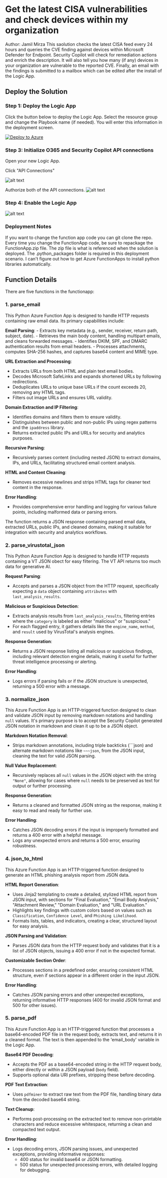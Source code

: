 # Get the latest CISA vulnerabilities and check devices within my organization
Author: Jamil Mirza
This saolution checks the latest CISA feed every 24 hours and queries the CVE finding against devices within Microsoft Defender for Endpoint. Security Copilot will check for remediation actions and enrich the description. It will also tell you how many (if any) devices in your organization are vulnerable to the reported CVE. Finally, an email with the findings is submitted to a mailbox which can be edited after the install of the Logic App.

## Deploy the Solution

### Step 1: Deploy the Logic App

Click the button below to deploy the Logic App. Select the resource group and change the Playbook name (if needed). You will enter this information in the deployment screen. 

[![Deploy to Azure](https://aka.ms/deploytoazurebutton)](https://portal.azure.com/#create/Microsoft.Template/uri/https%3A%2F%2Fraw.githubusercontent.com%2FAzure%2FCopilot-For-Security%2Fmain%2FLogic%2520Apps%2FSecCopilot-UserReportedPhishing-FuncApp_parsing%2Flogicapp_azuredeploy.json)


### Step 3: Initialize O365 and Security Copilot API connections

Open your new Logic App.

Click "API Connections"

![alt text](image.png)

Authorize both of the API connections.
![alt text](image-1.png)

### Step 4: Enable the Logic App
![alt text](image-3.png)

### Deployment Notes
If you want to change the function app code you can git clone the repo. Every time you change the FunctionApp code, be sure to repackage the FunctionApp.zip file. The zip file is what is referenced when the solution is deployed. The .python_packages folder is required in this deployment scenario. I can't figure out how to get Azure FunctionApps to install python libraries automatically.

## Function Details
There are five functions in the functionapp:

### 1. parse_email
This Python Azure Function App is designed to handle HTTP requests containing raw email data. Its primary capabilities include:

**Email Parsing**:
    - Extracts key metadata (e.g., sender, receiver, return path, subject, date).
    - Retrieves the main body content, handling multipart emails, and cleans forwarded messages.
    - Identifies DKIM, SPF, and DMARC authentication results from email headers.
    - Processes attachments, computes SHA-256 hashes, and captures base64 content and MIME type.

**URL Extraction and Processing**:
   - Extracts URLs from both HTML and plain text email bodies.
   - Decodes Microsoft SafeLinks and expands shortened URLs by following redirections.
   - Deduplicates URLs to unique base URLs if the count exceeds 20, removing any HTML tags.
   - Filters out image URLs and ensures URL validity.

**Domain Extraction and IP Filtering**:
   - Identifies domains and filters them to ensure validity.
   - Distinguishes between public and non-public IPs using regex patterns and the `ipaddress` library.
   - Returns extracted public IPs and URLs for security and analytics purposes.

**Recursive Parsing**:
   - Recursively parses content (including nested JSON) to extract domains, IPs, and URLs, facilitating structured email content analysis.
   
**HTML and Content Cleaning**:
   - Removes excessive newlines and strips HTML tags for cleaner text content in the response.

**Error Handling**:
   - Provides comprehensive error handling and logging for various failure points, including malformed data or parsing errors.

The function returns a JSON response containing parsed email data, extracted URLs, public IPs, and cleaned domains, making it suitable for integration with security and analytics workflows.

### 2. parse_virustotal_json
This Python Azure Function App is designed to handle HTTP requests containing a VT JSON obect for easy filtering. The VT API returns too much data for generative AI.

**Request Parsing**:
   - Accepts and parses a JSON object from the HTTP request, specifically expecting a `data` object containing `attributes` with `last_analysis_results`.

**Malicious or Suspicious Detection**:
   - Extracts analysis results from `last_analysis_results`, filtering entries where the `category` is labeled as either "malicious" or "suspicious."
   - For each flagged entry, it gathers details like the `engine_name`, `method`, and `result` used by VirusTotal's analysis engines.

**Response Generation**:
   - Returns a JSON response listing all malicious or suspicious findings, including relevant detection engine details, making it useful for further threat intelligence processing or alerting.

**Error Handling**:
   - Logs errors if parsing fails or if the JSON structure is unexpected, returning a 500 error with a message.

### 3. normalize_json
This Azure Function App is an HTTP-triggered function designed to clean and validate JSON input by removing markdown notations and handling `null` values. It's primary purpose is to accept the Security Copilot generated JSON notation in markdown and clean it up to be a JSON object.

**Markdown Notation Removal**:
   - Strips markdown annotations, including triple backticks (```json) and alternate markdown notations like `~~~json`, from the JSON input, cleaning the text for valid JSON parsing.

**Null Value Replacement**:
   - Recursively replaces all `null` values in the JSON object with the string `"None"`, allowing for cases where `null` needs to be preserved as text for output or further processing.

**Response Generation**:
   - Returns a cleaned and formatted JSON string as the response, making it easy to read and ready for further use.

**Error Handling**:
   - Catches JSON decoding errors if the input is improperly formatted and returns a 400 error with a helpful message.
   - Logs any unexpected errors and returns a 500 error, ensuring robustness.

### 4. json_to_html
This Azure Function App is an HTTP-triggered function designed to generate an HTML phishing analysis report from JSON data. 

**HTML Report Generation**:
   - Uses Jinja2 templating to create a detailed, stylized HTML report from JSON input, with sections for "Final Evaluation," "Email Body Analysis," "Attachment Review," "Domain Evaluation," and "URL Evaluation."
   - Highlights key findings with custom colors based on values such as `Classification`, `Confidence Level`, and `Phishing Likelihood`.
   - Formats lists, tables, and indicators, creating a clear, structured layout for easy analysis.

**JSON Parsing and Validation**:
   - Parses JSON data from the HTTP request body and validates that it is a list of JSON objects, issuing a 400 error if not in the expected format.
   
**Customizable Section Order**:
   - Processes sections in a predefined order, ensuring consistent HTML structure, even if sections appear in a different order in the input JSON.

**Error Handling**:
   - Catches JSON parsing errors and other unexpected exceptions, returning informative HTTP responses (400 for invalid JSON format and 500 for other issues).

### 5. parse_pdf
This Azure Function App is an HTTP-triggered function that processes a base64-encoded PDF file in the request body, extracts text, and returns it in a cleaned format. The text is then appended to the 'email_body' variable in the Logic App.

**Base64 PDF Decoding**:
   - Accepts the PDF as a base64-encoded string in the HTTP request body, either directly or within a JSON payload (`body` field). 
   - Supports optional data URI prefixes, stripping these before decoding.

**PDF Text Extraction**:
   - Uses `pdfminer` to extract raw text from the PDF file, handling binary data from the decoded base64 string.

**Text Cleanup**:
   - Performs post-processing on the extracted text to remove non-printable characters and reduce excessive whitespace, returning a clean and compacted text output.

**Error Handling**:
   - Logs decoding errors, JSON parsing issues, and unexpected exceptions, providing informative responses:
     - 400 status for invalid base64 or JSON formatting.
     - 500 status for unexpected processing errors, with detailed logging for debugging.
